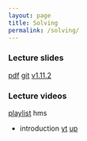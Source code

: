 ```yaml
---
layout: page
title: Solving
permalink: /solving/
---
```


### Lecture slides

  [pdf](https://github.com/potassco-asp-course/course/releases/download/v1.11.2/solving.pdf)
  [git](https://github.com/potassco-asp-course/solving)
  [v1.11.2](https://github.com/potassco-asp-course/course/releases/tag/v1.11.2)

### Lecture videos

  [playlist](https://youtube.com/playlist?list=PL7DBaibuDD9NFCpoQWNCvoSdhPE3kdzmM) hms

  * introduction
	[yt](https://youtu.be/VNPK8ANqsJw)
	[up](https://mediaup.uni-potsdam.de/Play/29702)
